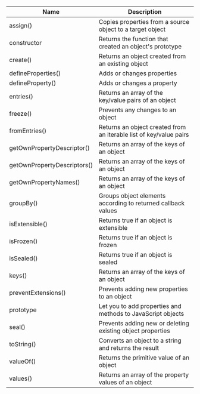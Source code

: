 | Name                        | Description                                                        |
| --------------------------- | ------------------------------------------------------------------ |
| assign()                    | Copies properties from a source object to a target object          |
| constructor                 | Returns the function that created an object's prototype            |
| create()                    | Returns an object created from an existing object                  |
| defineProperties()          | Adds or changes properties                                         |
| defineProperty()            | Adds or changes a property                                         |
| entries()                   | Returns an array of the key/value pairs of an object               |
| freeze()                    | Prevents any changes to an object                                  |
| fromEntries()               | Returns an object created from an iterable list of key/value pairs |
| getOwnPropertyDescriptor()  | Returns an array of the keys of an object                          |
| getOwnPropertyDescriptors() | Returns an array of the keys of an object                          |
| getOwnPropertyNames()       | Returns an array of the keys of an object                          |
| groupBy()                   | Groups object elements according to returned callback values       |
| isExtensible()              | Returns true if an object is extensible                            |
| isFrozen()                  | Returns true if an object is frozen                                |
| isSealed()                  | Returns true if an object is sealed                                |
| keys()                      | Returns an array of the keys of an object                          |
| preventExtensions()         | Prevents adding new properties to an object                        |
| prototype                   | Let you to add properties and methods to JavaScript objects        |
| seal()                      | Prevents adding new or deleting existing object properties         |
| toString()                  | Converts an object to a string and returns the result              |
| valueOf()                   | Returns the primitive value of an object                           |
| values()                    | Returns an array of the property values of an object               |
